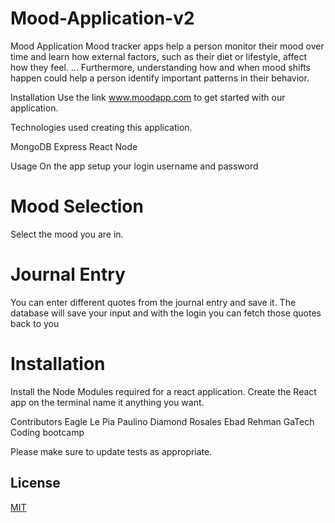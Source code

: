 # Mood-Application-v2

Mood Application
Mood tracker apps help a person monitor their mood over time and learn how external factors, such as their diet or lifestyle, affect how they feel. ... Furthermore, understanding how and when mood shifts happen could help a person identify important patterns in their behavior.

Installation
Use the link www.moodapp.com to get started with our application.

Technologies used creating this application.

MongoDB
Express
React
Node

Usage
On the app setup your login username and password

# Mood Selection

Select the mood you are in.

# Journal Entry

You can enter different quotes from the journal entry and save it.
The database will save your input and with the login you can fetch
those quotes back to you

# Installation

Install the Node Modules required for a react application.
Create the React app on the terminal name it anything you want.

Contributors
Eagle Le
Pia Paulino
Diamond Rosales
Ebad Rehman
GaTech Coding bootcamp

Please make sure to update tests as appropriate.

## License

[MIT](https://choosealicense.com/licenses/mit/)
